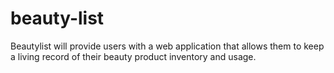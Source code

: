 # beauty-list
Beautylist will provide users with a web application that allows them to keep a living record of their beauty product inventory and usage.
